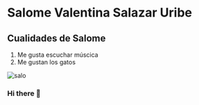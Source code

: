 # Salome Valentina Salazar Uribe

## Cualidades de Salome
1. Me gusta escuchar múscica
2. Me gustan los gatos

![salo](https://user-images.githubusercontent.com/100799019/166822092-0f8f9ff1-c991-4858-b02c-39bbd326bdf8.png)


### Hi there 👋

<!--
**Salome11S/Salome11S** is a ✨ _special_ ✨ repository because its `README.md` (this file) appears on your GitHub profile.

Here are some ideas to get you started:

- 🔭 I’m currently working on ...
- 🌱 I’m currently learning ...
- 👯 I’m looking to collaborate on ...
- 🤔 I’m looking for help with ...
- 💬 Ask me about ...
- 📫 How to reach me: ...
- 😄 Pronouns: ...
- ⚡ Fun fact: ...
-->
